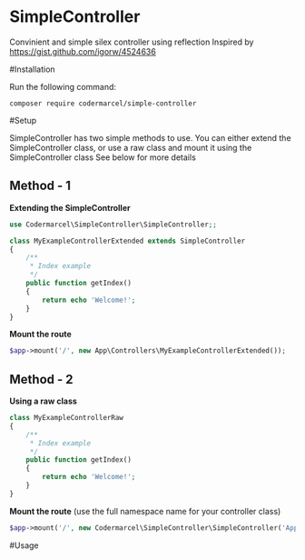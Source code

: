 # SimpleController
Convinient and simple silex controller using reflection
Inspired by https://gist.github.com/igorw/4524636

#Installation

Run the following command:

```shell
composer require codermarcel/simple-controller
```

#Setup

SimpleController has two simple methods to use.
You can either extend the SimpleController class, or use a raw class and mount it using the SimpleController class
See below for more details

## Method - 1

**Extending the SimpleController**

```php
use Codermarcel\SimpleController\SimpleController;;

class MyExampleControllerExtended extends SimpleController
{
	/**
	 * Index example
	 */
	public function getIndex()
	{
		return echo 'Welcome!';
	}
}
```

**Mount the route**

```php
$app->mount('/', new App\Controllers\MyExampleControllerExtended());
```

## Method - 2

**Using a raw class**

```php
class MyExampleControllerRaw
{
	/**
	 * Index example
	 */
	public function getIndex()
	{
		return echo 'Welcome!';
	}
}
```

**Mount the route** (use the full namespace name for your controller class)

```php
$app->mount('/', new Codermarcel\SimpleController\SimpleController('App\Controllers\MyExampleControllerRaw'));
```

#Usage

